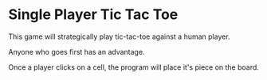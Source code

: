 # Single Player Tic Tac Toe

This game will strategically play tic-tac-toe against a human player.

Anyone who goes first has an advantage.

Once a player clicks on a cell, the program will place it's piece on the board.
